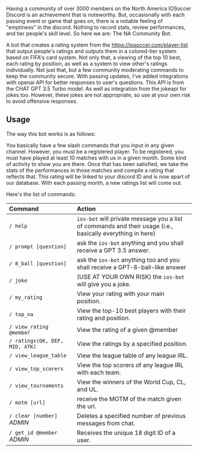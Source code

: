 Having a community of over 3000 members on the North America IOSoccer Discord is an achievement that is noteworthy. But, occasionally with each passing event or game that goes on, there is a notable feeling of "emptiness" in the discord. Nothing to record stats, review performances, and tier people's skill level. So here we are: The NA Community Bot. 

A bot that creates a rating system from the https://iosoccer.com/player-list that output people's ratings and outputs them in a colored-tier system based on FIFA's card system. Not only that, a viewing of the top 10 best, each rating by position, as well as a system to view other's ratings individually. Not just that, but a few community moderating commands to keep the community secure. With passing updates, I've added integrations with openai API for better responses to user's questions. This API is from the CHAT GPT 3.5 Turbo model. As well as integration from the jokeapi for jokes too. However, these jokes are not appropriate, so use at your own risk to avoid offensive responses.

## Usage

The way this bot works is as follows:

You basically have a few slash commands that you input in any given channel. However, you must be a registered player. To be registered, you must have played at least 10 matches with us in a given month. Some kind of activity to show you are there. Once that has been satisfied, we take the stats of the performances in those matches and compile a rating that reflects that. This rating will be linked to your discord ID and is now apart of our database. With each passing month, a new ratings list will come out.

Here's the list of commands:

| Command                       | Action                                                                                                     |
| :---------------------------- | :--------------------------------------------------------------------------------------------------------- |
| `/ help`                      | `ios-bot` will private message you a list of commands and their usage (i.e., basically everything in here) |
| `/ prompt [question]`         | ask the `ios-bot` anything and you shall receive a GPT 3.5 answer.                                         |
| `/ 8_ball [question]`         | ask the `ios-bot` anything too and you shall receive a GPT-8-ball-like answer                              |
| `/ joke`                      | (USE AT YOUR OWN RISK) the `ios-bot` will give you a joke.                                                 |
| `/ my_rating`                 | View your rating with your main position.                                                                  |
| `/ top_na`                    | View the top-10 best players with their rating and position.                                               |
| `/ view_rating @member`       | View the rating of a given @member                                                                         |
| `/ ratings(GK, DEF, MID, ATK)`| View the ratings by a specified position.                                                                  |
| `/ view_league_table`         | View the league table of any league IRL.                                                                   |
| `/ view_top_scorers`          | View the top scorers of any league IRL with each team.                                                     |
| `/ view_tournaments`          | View the winners of the World Cup, CL, and UL.                                                             |
| `/ motm [url]`                | receive the MOTM of the match given the url.                                                               |
| `/ clear [number]` *ADMIN*    | Deletes a specified number of previous messages from chat.                                                 |
| `/ get_id @member` *ADMIN*    | Receives the unique 18 digit ID of a user.                                                                 |
